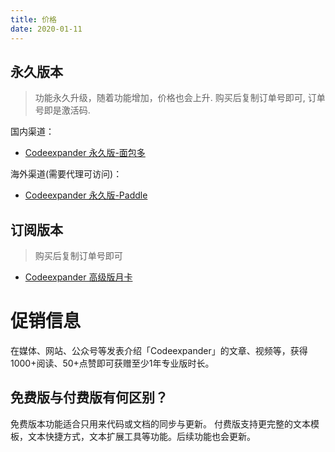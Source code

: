 ```yaml
---
title: 价格
date: 2020-01-11
---
```


## 永久版本

> 功能永久升级，随着功能增加，价格也会上升. 购买后复制订单号即可, 订单号即是激活码.

国内渠道：
- [Codeexpander 永久版-面包多](https://mianbaoduo.com/o/bread/ZZ6bl5w=)

海外渠道(需要代理可访问)：
- [Codeexpander 永久版-Paddle](https://pay.codeexpander.com/)

## 订阅版本

> 购买后复制订单号即可

- [Codeexpander 高级版月卡](https://mianbaoduo.com/o/bread/ZpiWmZ0=)

# 促销信息
在媒体、网站、公众号等发表介绍「Codeexpander」的文章、视频等，获得1000+阅读、50+点赞即可获赠至少1年专业版时长。

## 免费版与付费版有何区别？

免费版本功能适合只用来代码或文档的同步与更新。
付费版支持更完整的文本模板，文本快捷方式，文本扩展工具等功能。后续功能也会更新。
